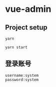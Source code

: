 # vue-admin

## Project setup
```
yarn 

yarn start
```
## 登录账号
```
username:system
password:system
```
